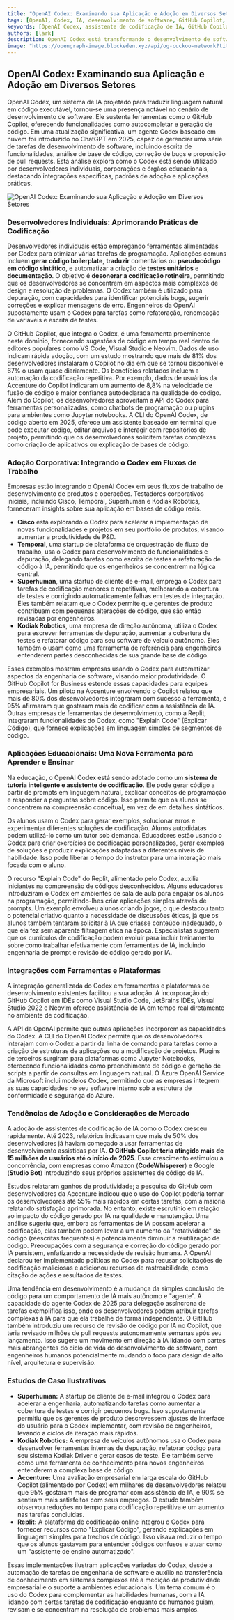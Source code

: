 ```yaml
---
title: "OpenAI Codex: Examinando sua Aplicação e Adoção em Diversos Setores"
tags: [OpenAI, Codex, IA, desenvolvimento de software, GitHub Copilot, adoção de IA]
keywords: [OpenAI Codex, assistente de codificação de IA, GitHub Copilot, IA na educação, IA em fluxos de trabalho corporativos]
authors: [lark]
description: OpenAI Codex está transformando o desenvolvimento de software ao traduzir linguagem natural em código, aumentando a produtividade para desenvolvedores, corporações e instituições educacionais. Este artigo examina suas diversas aplicações, tendências de adoção e as implicações para o futuro da codificação assistida por IA.
image: "https://opengraph-image.blockeden.xyz/api/og-cuckoo-network?title=OpenAI%20Codex%3A%20Examinando%20sua%20Aplica%C3%A7%C3%A3o%20e%20Ado%C3%A7%C3%A3o%20em%20Diversos%20Setores"
---
```


## OpenAI Codex: Examinando sua Aplicação e Adoção em Diversos Setores

OpenAI Codex, um sistema de IA projetado para traduzir linguagem natural em código executável, tornou-se uma presença notável no cenário de desenvolvimento de software. Ele sustenta ferramentas como o GitHub Copilot, oferecendo funcionalidades como autocompletar e geração de código. Em uma atualização significativa, um agente Codex baseado em nuvem foi introduzido no ChatGPT em 2025, capaz de gerenciar uma série de tarefas de desenvolvimento de software, incluindo escrita de funcionalidades, análise de base de código, correção de bugs e proposição de pull requests. Esta análise explora como o Codex está sendo utilizado por desenvolvedores individuais, corporações e órgãos educacionais, destacando integrações específicas, padrões de adoção e aplicações práticas.

![OpenAI Codex: Examinando sua Aplicação e Adoção em Diversos Setores](https://opengraph-image.blockeden.xyz/api/og-cuckoo-network?title=OpenAI%20Codex%3A%20Examinando%20sua%20Aplica%C3%A7%C3%A3o%20e%20Ado%C3%A7%C3%A3o%20em%20Diversos%20Setores)

### Desenvolvedores Individuais: Aprimorando Práticas de Codificação

Desenvolvedores individuais estão empregando ferramentas alimentadas por Codex para otimizar várias tarefas de programação. Aplicações comuns incluem **gerar código boilerplate**, **traduzir** comentários ou **pseudocódigo em código sintático**, e automatizar a criação de **testes unitários** e **documentação**. O objetivo é **desonerar a codificação rotineira**, permitindo que os desenvolvedores se concentrem em aspectos mais complexos de design e resolução de problemas. O Codex também é utilizado para depuração, com capacidades para identificar potenciais bugs, sugerir correções e explicar mensagens de erro. Engenheiros da OpenAI supostamente usam o Codex para tarefas como refatoração, renomeação de variáveis e escrita de testes.

O GitHub Copilot, que integra o Codex, é uma ferramenta proeminente neste domínio, fornecendo sugestões de código em tempo real dentro de editores populares como VS Code, Visual Studio e Neovim. Dados de uso indicam rápida adoção, com um estudo mostrando que mais de 81% dos desenvolvedores instalaram o Copilot no dia em que se tornou disponível e 67% o usam quase diariamente. Os benefícios relatados incluem a automação da codificação repetitiva. Por exemplo, dados de usuários da Accenture do Copilot indicaram um aumento de 8,8% na velocidade de fusão de código e maior confiança autodeclarada na qualidade do código. Além do Copilot, os desenvolvedores aproveitam a API do Codex para ferramentas personalizadas, como chatbots de programação ou plugins para ambientes como Jupyter notebooks. A CLI do OpenAI Codex, de código aberto em 2025, oferece um assistente baseado em terminal que pode executar código, editar arquivos e interagir com repositórios de projeto, permitindo que os desenvolvedores solicitem tarefas complexas como criação de aplicativos ou explicação de bases de código.

### Adoção Corporativa: Integrando o Codex em Fluxos de Trabalho

Empresas estão integrando o OpenAI Codex em seus fluxos de trabalho de desenvolvimento de produtos e operações. Testadores corporativos iniciais, incluindo Cisco, Temporal, Superhuman e Kodiak Robotics, forneceram insights sobre sua aplicação em bases de código reais.

*   **Cisco** está explorando o Codex para acelerar a implementação de novas funcionalidades e projetos em seu portfólio de produtos, visando aumentar a produtividade de P&D.
*   **Temporal**, uma startup de plataforma de orquestração de fluxo de trabalho, usa o Codex para desenvolvimento de funcionalidades e depuração, delegando tarefas como escrita de testes e refatoração de código à IA, permitindo que os engenheiros se concentrem na lógica central.
*   **Superhuman**, uma startup de cliente de e-mail, emprega o Codex para tarefas de codificação menores e repetitivas, melhorando a cobertura de testes e corrigindo automaticamente falhas em testes de integração. Eles também relatam que o Codex permite que gerentes de produto contribuam com pequenas alterações de código, que são então revisadas por engenheiros.
*   **Kodiak Robotics**, uma empresa de direção autônoma, utiliza o Codex para escrever ferramentas de depuração, aumentar a cobertura de testes e refatorar código para seu software de veículo autônomo. Eles também o usam como uma ferramenta de referência para engenheiros entenderem partes desconhecidas de sua grande base de código.

Esses exemplos mostram empresas usando o Codex para automatizar aspectos da engenharia de software, visando maior produtividade. O GitHub Copilot for Business estende essas capacidades para equipes empresariais. Um piloto na Accenture envolvendo o Copilot relatou que mais de 80% dos desenvolvedores integraram com sucesso a ferramenta, e 95% afirmaram que gostaram mais de codificar com a assistência de IA. Outras empresas de ferramentas de desenvolvimento, como a Replit, integraram funcionalidades do Codex, como "Explain Code" (Explicar Código), que fornece explicações em linguagem simples de segmentos de código.

### Aplicações Educacionais: Uma Nova Ferramenta para Aprender e Ensinar

Na educação, o OpenAI Codex está sendo adotado como um **sistema de tutoria inteligente e assistente de codificação**. Ele pode gerar código a partir de prompts em linguagem natural, explicar conceitos de programação e responder a perguntas sobre código. Isso permite que os alunos se concentrem na compreensão conceitual, em vez de em detalhes sintáticos.

Os alunos usam o Codex para gerar exemplos, solucionar erros e experimentar diferentes soluções de codificação. Alunos autodidatas podem utilizá-lo como um tutor sob demanda. Educadores estão usando o Codex para criar exercícios de codificação personalizados, gerar exemplos de soluções e produzir explicações adaptadas a diferentes níveis de habilidade. Isso pode liberar o tempo do instrutor para uma interação mais focada com o aluno.

O recurso "Explain Code" do Replit, alimentado pelo Codex, auxilia iniciantes na compreensão de códigos desconhecidos. Alguns educadores introduziram o Codex em ambientes de sala de aula para engajar os alunos na programação, permitindo-lhes criar aplicações simples através de prompts. Um exemplo envolveu alunos criando jogos, o que destacou tanto o potencial criativo quanto a necessidade de discussões éticas, já que os alunos também tentaram solicitar à IA que criasse conteúdo inadequado, o que ela fez sem aparente filtragem ética na época. Especialistas sugerem que os currículos de codificação podem evoluir para incluir treinamento sobre como trabalhar efetivamente com ferramentas de IA, incluindo engenharia de prompt e revisão de código gerado por IA.

### Integrações com Ferramentas e Plataformas

A integração generalizada do Codex em ferramentas e plataformas de desenvolvimento existentes facilitou a sua adoção. A incorporação do GitHub Copilot em IDEs como Visual Studio Code, JetBrains IDEs, Visual Studio 2022 e Neovim oferece assistência de IA em tempo real diretamente no ambiente de codificação.

A API da OpenAI permite que outras aplicações incorporem as capacidades do Codex. A CLI do OpenAI Codex permite que os desenvolvedores interajam com o Codex a partir da linha de comando para tarefas como a criação de estruturas de aplicações ou a modificação de projetos. Plugins de terceiros surgiram para plataformas como Jupyter Notebooks, oferecendo funcionalidades como preenchimento de código e geração de scripts a partir de consultas em linguagem natural. O Azure OpenAI Service da Microsoft inclui modelos Codex, permitindo que as empresas integrem as suas capacidades no seu software interno sob a estrutura de conformidade e segurança do Azure.

### Tendências de Adoção e Considerações de Mercado

A adoção de assistentes de codificação de IA como o Codex cresceu rapidamente. Até 2023, relatórios indicavam que mais de 50% dos desenvolvedores já haviam começado a usar ferramentas de desenvolvimento assistidas por IA. **O GitHub Copilot teria atingido mais de 15 milhões de usuários até o início de 2025**. Esse crescimento estimulou a concorrência, com empresas como Amazon (**CodeWhisperer**) e Google (**Studio Bot**) introduzindo seus próprios assistentes de código de IA.

Estudos relataram ganhos de produtividade; a pesquisa do GitHub com desenvolvedores da Accenture indicou que o uso do Copilot poderia tornar os desenvolvedores até 55% mais rápidos em certas tarefas, com a maioria relatando satisfação aprimorada. No entanto, existe escrutínio em relação ao impacto do código gerado por IA na qualidade e manutenção. Uma análise sugeriu que, embora as ferramentas de IA possam acelerar a codificação, elas também podem levar a um aumento da "rotatividade" de código (reescritas frequentes) e potencialmente diminuir a reutilização de código. Preocupações com a segurança e correção do código gerado por IA persistem, enfatizando a necessidade de revisão humana. A OpenAI declarou ter implementado políticas no Codex para recusar solicitações de codificação maliciosas e adicionou recursos de rastreabilidade, como citação de ações e resultados de testes.

Uma tendência em desenvolvimento é a mudança da simples conclusão de código para um comportamento de IA mais autônomo e "agente". A capacidade do agente Codex de 2025 para delegação assíncrona de tarefas exemplifica isso, onde os desenvolvedores podem atribuir tarefas complexas à IA para que ela trabalhe de forma independente. O GitHub também introduziu um recurso de revisão de código por IA no Copilot, que teria revisado milhões de pull requests autonomamente semanas após seu lançamento. Isso sugere um movimento em direção à IA lidando com partes mais abrangentes do ciclo de vida do desenvolvimento de software, com engenheiros humanos potencialmente mudando o foco para design de alto nível, arquitetura e supervisão.

### Estudos de Caso Ilustrativos

*   **Superhuman:** A startup de cliente de e-mail integrou o Codex para acelerar a engenharia, automatizando tarefas como aumentar a cobertura de testes e corrigir pequenos bugs. Isso supostamente permitiu que os gerentes de produto descrevessem ajustes de interface do usuário para o Codex implementar, com revisão de engenheiros, levando a ciclos de iteração mais rápidos.
*   **Kodiak Robotics:** A empresa de veículos autônomos usa o Codex para desenvolver ferramentas internas de depuração, refatorar código para seu sistema Kodiak Driver e gerar casos de teste. Ele também serve como uma ferramenta de conhecimento para novos engenheiros entenderem a complexa base de código.
*   **Accenture:** Uma avaliação empresarial em larga escala do GitHub Copilot (alimentado por Codex) em milhares de desenvolvedores relatou que 95% gostaram mais de programar com assistência de IA, e 90% se sentiram mais satisfeitos com seus empregos. O estudo também observou reduções no tempo para codificação repetitiva e um aumento nas tarefas concluídas.
*   **Replit:** A plataforma de codificação online integrou o Codex para fornecer recursos como "Explicar Código", gerando explicações em linguagem simples para trechos de código. Isso visava reduzir o tempo que os alunos gastavam para entender códigos confusos e atuar como um "assistente de ensino automatizado".

Essas implementações ilustram aplicações variadas do Codex, desde a automação de tarefas de engenharia de software e auxílio na transferência de conhecimento em sistemas complexos até a medição da produtividade empresarial e o suporte a ambientes educacionais. Um tema comum é o uso do Codex para complementar as habilidades humanas, com a IA lidando com certas tarefas de codificação enquanto os humanos guiam, revisam e se concentram na resolução de problemas mais amplos.